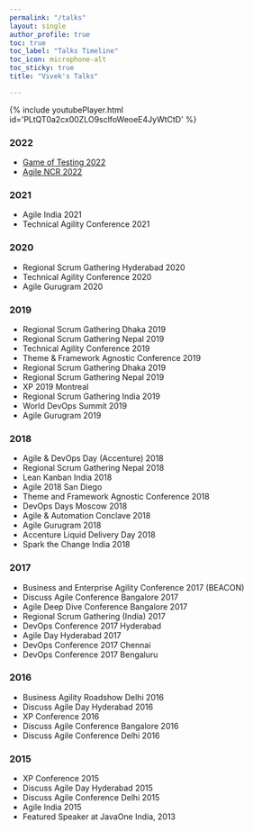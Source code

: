 ```yaml
---
permalink: "/talks"
layout: single
author_profile: true
toc: true
toc_label: "Talks Timeline"
toc_icon: microphone-alt
toc_sticky: true
title: "Vivek's Talks"

---
```

{% include youtubePlayer.html id='PLtQT0a2cx00ZLO9sclfoWeoeE4JyWtCtD' %}


### 2022
- [Game of Testing 2022](https://www.youtube.com/watch?v=NjHrxlatrAI)
- [Agile NCR 2022](https://youtu.be/IkjkvVkVXYg)

### 2021
- Agile India 2021
- Technical Agility Conference 2021

### 2020
- Regional Scrum Gathering Hyderabad 2020
- Technical Agility Conference 2020
- Agile Gurugram 2020

### 2019
- Regional Scrum Gathering Dhaka 2019
- Regional Scrum Gathering Nepal 2019
- Technical Agility Conference 2019
- Theme & Framework Agnostic Conference 2019
- Regional Scrum Gathering Dhaka 2019
- Regional Scrum Gathering Nepal 2019
- XP 2019 Montreal
- Regional Scrum Gathering India 2019
- World DevOps Summit 2019
- Agile Gurugram 2019

### 2018
- Agile & DevOps Day (Accenture) 2018
- Regional Scrum Gathering Nepal 2018
- Lean Kanban India 2018
- Agile 2018 San Diego
- Theme and Framework Agnostic Conference 2018
- DevOps Days Moscow 2018
- Agile & Automation Conclave 2018
- Agile Gurugram 2018
- Accenture Liquid Delivery Day 2018 
- Spark the Change India 2018

### 2017
- Business and Enterprise Agility Conference 2017 (BEACON)
- Discuss Agile Conference Bangalore 2017
- Agile Deep Dive Conference Bangalore 2017
- Regional Scrum Gathering (India) 2017
- DevOps Conference 2017 Hyderabad
- Agile Day Hyderabad 2017
- DevOps Conference 2017 Chennai
- DevOps Conference 2017 Bengaluru

### 2016
- Business Agility Roadshow Delhi 2016
- Discuss Agile Day Hyderabad 2016
- XP Conference 2016
- Discuss Agile Conference Bangalore 2016
- Discuss Agile Conference Delhi 2016

### 2015
- XP Conference 2015
- Discuss Agile Day Hyderabad 2015
- Discuss Agile Conference Delhi  2015
- Agile India 2015
- Featured Speaker at JavaOne India, 2013
